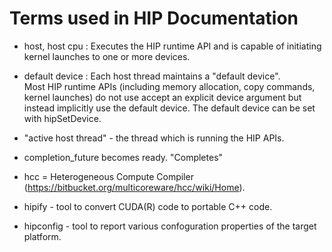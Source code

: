 # Terms used in HIP Documentation

- host,  host cpu : Executes the HIP runtime API and is capable of initiating kernel launches to one or more devices.
- default device : Each host thread maintains a "default device".  
Most HIP runtime APIs (including memory allocation, copy commands, kernel launches) do not use accept an explicit device
argument but instead implicitly use the default device.
The default device can be set with hipSetDevice.

- "active host thread" - the thread which is running the HIP APIs.   

- completion_future becomes ready.  "Completes"

- hcc = Heterogeneous Compute Compiler (https://bitbucket.org/multicoreware/hcc/wiki/Home).  

- hipify - tool to convert CUDA(R) code to portable C++ code.
- hipconfig - tool to report various confoguration properties of the target platform.

